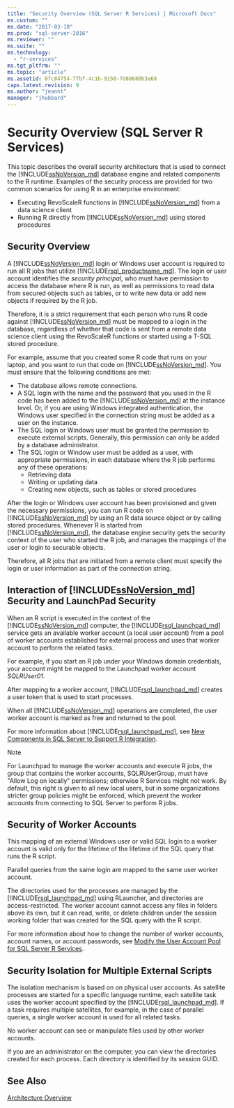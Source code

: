 ```yaml
---
title: "Security Overview (SQL Server R Services) | Microsoft Docs"
ms.custom: ""
ms.date: "2017-03-10"
ms.prod: "sql-server-2016"
ms.reviewer: ""
ms.suite: ""
ms.technology: 
  - "r-services"
ms.tgt_pltfrm: ""
ms.topic: "article"
ms.assetid: 8fc84754-7fbf-4c1b-9150-7d88680b3e68
caps.latest.revision: 9
ms.author: "jeannt"
manager: "jhubbard"
---
```

# Security Overview (SQL Server R Services)

This topic describes the overall security architecture that is used to connect the [!INCLUDE[ssNoVersion_md](../../advanced-analytics/r-services/includes/ssnoversion-md.md)] database engine and related components to the R runtime. Examples of the security process are provided for two common scenarios for using R in an enterprise environment:

+ Executing RevoScaleR functions in [!INCLUDE[ssNoVersion_md](../../advanced-analytics/r-services/includes/ssnoversion-md.md)] from a data science client
+ Running R directly from [!INCLUDE[ssNoVersion_md](../../advanced-analytics/r-services/includes/ssnoversion-md.md)] using stored procedures

## Security Overview

A [!INCLUDE[ssNoVersion_md](../../advanced-analytics/r-services/includes/ssnoversion-md.md)] login or Windows user account is required to run all R jobs that utilize [!INCLUDE[rsql_productname_md](../../advanced-analytics/r-services/includes/rsql-productname-md.md)]. The login or user account identifies the *security principal*, who must have permission to access the database where R is run, as well as permissions to read data from secured objects such as tables, or to write new data or add new objects if required by the R job.

Therefore, it is a strict requirement that each person who runs R code against [!INCLUDE[ssNoVersion_md](../../advanced-analytics/r-services/includes/ssnoversion-md.md)] must be mapped to a login in the database, regardless of whether that code is sent from a remote data science client using the RevoScaleR functions or started using a T-SQL stored procedure. 

For example, assume that you created some R code that runs on your laptop, and you want to run that code on [!INCLUDE[ssNoVersion_md](../../advanced-analytics/r-services/includes/ssnoversion-md.md)]. You must ensure that the following conditions are met:

+ The database allows remote connections.
+ A SQL login with the name and the password that you used in the R code has been added to the [!INCLUDE[ssNoVersion_md](../../advanced-analytics/r-services/includes/ssnoversion-md.md)] at the instance level. Or, if you are using Windows integrated authentication, the Windows user specified in the connection string must be added as a user on the instance.
+ The SQL login or Windows user must be granted the permission to execute external scripts. Generally, this permission can only be added by a database administrator.
+ The SQL login or Window user must be added as a user, with appropriate permissions, in each database where the R job performs any of these operations:
    + Retrieving data
    + Writing or updating data 
    + Creating new objects, such as tables or stored procedures

After the login or Windows user account has been provisioned and given the necessary permissions, you can run R code on [!INCLUDE[ssNoVersion_md](../../advanced-analytics/r-services/includes/ssnoversion-md.md)] by using an R data source object or by calling stored procedures. Whenever R is started from [!INCLUDE[ssNoVersion_md](../../advanced-analytics/r-services/includes/ssnoversion-md.md)], the database engine security gets the security context of the user who started the R job, and manages the mappings of the user or login to securable objects. 

Therefore, all R jobs that are initiated from a remote client must specify the login or user information as part of the connection string.


## Interaction of [!INCLUDE[ssNoVersion_md](../../advanced-analytics/r-services/includes/ssnoversion-md.md)] Security and LaunchPad Security

When an R script is executed in the context of the [!INCLUDE[ssNoVersion_md](../../advanced-analytics/r-services/includes/ssnoversion-md.md)] computer, the [!INCLUDE[rsql_launchpad_md](../../advanced-analytics/r-services/includes/rsql-launchpad-md.md)] service gets an available worker account (a local user account) from a pool of worker accounts established for external process and uses that worker account to perform the related tasks. 

For example, if you start an R job under your Windows domain credentials, your account might be mapped to the Launchpad worker account *SQLRUser01*.

After mapping to a worker account, [!INCLUDE[rsql_launchpad_md](../../advanced-analytics/r-services/includes/rsql-launchpad-md.md)] creates a user token that is used to start processes. 

When all [!INCLUDE[ssNoVersion_md](../../advanced-analytics/r-services/includes/ssnoversion-md.md)] operations are completed, the user worker account is marked as free and returned to the pool.

For more information about [!INCLUDE[rsql_launchpad_md](../../advanced-analytics/r-services/includes/rsql-launchpad-md.md)], see [New Components in SQL Server to Support R Integration](../../advanced-analytics/r-services/new-components-in-sql-server-to-support-r-services.md).

> [!NOTE]
For Launchpad to manage the worker accounts and execute R jobs, the group that contains the worker accounts, SQLRUserGroup, must have "Allow Log on locally" permissions; otherwise R Services might not work. By default, this right is given to all new local users, but in some organizations stricter group policies might be enforced, which prevent the worker accounts from connecting to SQL Server to perform R jobs.  

## Security of Worker Accounts
This mapping of an external Windows user or valid SQL login to a worker account is valid only for the lifetime of the lifetime of the SQL query that runs the R script. 

Parallel queries from the same login are mapped to the same user worker account.

The directories used for the processes are managed by the [!INCLUDE[rsql_launchpad_md](../../advanced-analytics/r-services/includes/rsql-launchpad-md.md)] using RLauncher, and directories are access-restricted. The worker account cannot access any files in folders above its own, but it can read, write, or delete children under the session working folder that was created for the SQL query with the R script.

For more information about how to change the number of worker accounts, account names, or account passwords, see [Modify the User Account Pool for SQL Server R Services](../../advanced-analytics/r-services/modify-the-user-account-pool-for-sql-server-r-services.md).


## Security Isolation for Multiple External Scripts

The isolation mechanism is based on on physical user accounts. As satellite processes are started for a specific language runtime, each satellite task uses the worker account specified by the [!INCLUDE[rsql_launchpad_md](../../advanced-analytics/r-services/includes/rsql-launchpad-md.md)]. If a task requires multiple satellites, for example, in the case of parallel queries, a single worker account is used for all related tasks.

No worker account can see or manipulate files used by other worker accounts.
 
If you are an administrator on the computer, you can view the directories created for each process. Each directory is identified by its session GUID.

## See Also
[Architecture Overview](../../advanced-analytics/r-services/architecture-overview-sql-server-r-services.md)